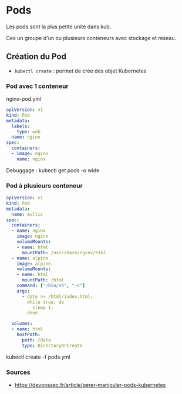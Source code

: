 # Pods

Les pods sont la plus petite unité dans kub.

Ces un groupe d'un ou plusieurs conteneurs avec stockage et réseau.


## Création du Pod

- `kubectl create` : permet de crée des objet Kubernetes

### Pod avec 1 conteneur

nginx-pod.yml
```yml
apiVersion: v1
kind: Pod
metadata:
  labels:
    type: web 
  name: nginx
spec:
  containers:
  - image: nginx
    name: nginx
``` 

Debuggage : kubectl get pods -o wide

### Pod à plusieurs conteneur

```yml
apiVersion: v1
kind: Pod
metadata:
  name: multic
spec:
  containers:
  - name: nginx
    image: nginx
    volumeMounts:
    - name: html
      mountPath: /usr/share/nginx/html
  - name: alpine
    image: alpine
    volumeMounts:
    - name: html
      mountPath: /html
    command: ["/bin/sh", "-c"]
    args:
      - date >> /html/index.html;
        while true; do
          sleep 1;
        done

  volumes:
  - name: html
    hostPath: 
      path: /data
      type: DirectoryOrCreate
``` 

kubectl create -f pods.yml

### Sources

- https://devopssec.fr/article/gerer-manipuler-pods-kubernetes
